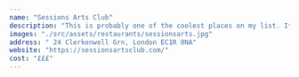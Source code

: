 ```yaml
---
name: "Sessions Arts Club"
description: "This is probably one of the coolest places on my list. It's hard to get a table (set an alarm for when bookings are opened!), but totally worth the effort. The restaurant is located in an 18th century building and looks fantastic. The menu changes frequently and can be described as modern european. The cocktails are great too. Definitely a good place to go for a special occasion or if you want to impress someone!"
images: "./src/assets/restaurants/sessionsarts.jpg"
address: " 24 Clerkenwell Grn, London EC1R 0NA"
website: "https://sessionsartsclub.com/"
cost: "£££"
---
```

